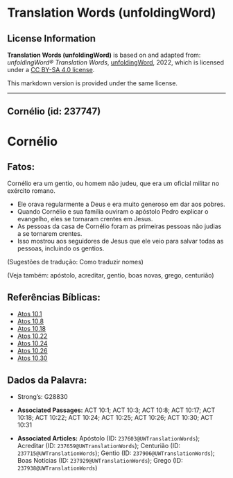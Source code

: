 # Translation Words (unfoldingWord)

## License Information

**Translation Words (unfoldingWord)** is based on and adapted from: _unfoldingWord® Translation Words_, [unfoldingWord](https://unfoldingword.org/utw), 2022, which is licensed under a [CC BY-SA 4.0 license](https://creativecommons.org/licenses/by-sa/4.0/legalcode.en).

This markdown version is provided under the same license.



--------------------------------

## Cornélio (id: 237747)

Cornélio
========

Fatos:
------

Cornélio era um gentio, ou homem não judeu, que era um oficial militar no exército romano.

* Ele orava regularmente a Deus e era muito generoso em dar aos pobres.
* Quando Cornélio e sua família ouviram o apóstolo Pedro explicar o evangelho, eles se tornaram crentes em Jesus.
* As pessoas da casa de Cornélio foram as primeiras pessoas não judias a se tornarem crentes.
* Isso mostrou aos seguidores de Jesus que ele veio para salvar todas as pessoas, incluindo os gentios.

(Sugestões de tradução: Como traduzir nomes)

(Veja também: apóstolo, acreditar, gentio, boas novas, grego, centurião)

Referências Bíblicas:
---------------------

* [Atos 10\.1](https://ref.ly/Acts10:1)
* [Atos 10\.8](https://ref.ly/Acts10:8)
* [Atos 10\.18](https://ref.ly/Acts10:18)
* [Atos 10\.22](https://ref.ly/Acts10:22)
* [Atos 10\.24](https://ref.ly/Acts10:24)
* [Atos 10\.26](https://ref.ly/Acts10:26)
* [Atos 10\.30](https://ref.ly/Acts10:30)

Dados da Palavra:
-----------------

* Strong’s: G28830

* **Associated Passages:** ACT 10:1; ACT 10:3; ACT 10:8; ACT 10:17; ACT 10:18; ACT 10:22; ACT 10:24; ACT 10:25; ACT 10:26; ACT 10:30; ACT 10:31
* **Associated Articles:** Apóstolo (ID: `237603@UWTranslationWords`); Acreditar (ID: `237659@UWTranslationWords`); Centurião (ID: `237715@UWTranslationWords`); Gentio (ID: `237906@UWTranslationWords`); Boas Notícias (ID: `237929@UWTranslationWords`); Grego (ID: `237938@UWTranslationWords`)

